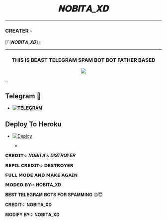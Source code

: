 <h1 align="center">
  <b>𝑵𝑶𝑩𝑰𝑻𝑨_𝑿𝑫 </b>
</h1>

------
<h3>CREATER - </h3>

[『〔𝑵𝑶𝑩𝑰𝑻𝑨_𝑿𝑫〕』



------

<h3 align="center">
  <b>THIS IS BEAST TELEGRAM SPAM BOT BOT FATHER BASED</b>
</h3

  ------
  <p align="center" length="100" breadth="100" border="5">
  <img src="https://telegra.ph/file/8c0c0dc2721c54857acf0.jpg">
</p>
..

## Telegram 🏪
- [![𝐓𝐄𝐋𝐄𝐆𝐑𝐀𝐌](https://img.shields.io/badge/Telegram-Group-brightgreen)](https://t.me/mahakalspamcontrolroom)


## Deploy To Heroku
- [![Deploy](https://www.herokucdn.com/deploy/button.svg)](https://heroku.com/deploy?template=https://github.com/kuldiprathod/NOBITA_XD)




   
   -

𝗖𝗥𝗘𝗗𝗜𝗧➪ 𝑵𝑶𝑩𝑰𝑻𝑨 & 𝑫𝑰𝑺𝑻𝑹𝑶𝒀𝑬𝑹

𝗥𝗘𝗣𝗜𝗟 𝗖𝗥𝗘𝗗𝗜𝗧➪ 𝗗𝗘𝗦𝗧𝗥𝗢𝗬𝗘𝗥

𝗙𝗨𝗟𝗟 𝗠𝗢𝗗𝗘 𝗔𝗡𝗗 𝗠𝗔𝗞𝗘 𝗔𝗚𝗔𝗜𝗡

𝗠𝗢𝗗𝗘𝗗 𝗕𝗬➪ 𝐍𝐎𝐁𝐈𝐓𝐀_𝐗𝐃




𝐁𝐄𝐒𝐓 𝐓𝐄𝐋𝐄𝐆𝐑𝐀𝐌 𝐁𝐎𝐓𝐒 𝐅𝐎𝐑 𝐒𝐏𝐀𝐌𝐌𝐈𝐍𝐆 😊😇

𝐂𝐑𝐄𝐃𝐈𝐓➪ 𝐍𝐎𝐁𝐈𝐓𝐀_𝐗𝐃

𝐌𝐎𝐃𝐈𝐅𝐘 𝐁𝐘➪ 𝐍𝐎𝐁𝐈𝐓𝐀_𝐗𝐃





